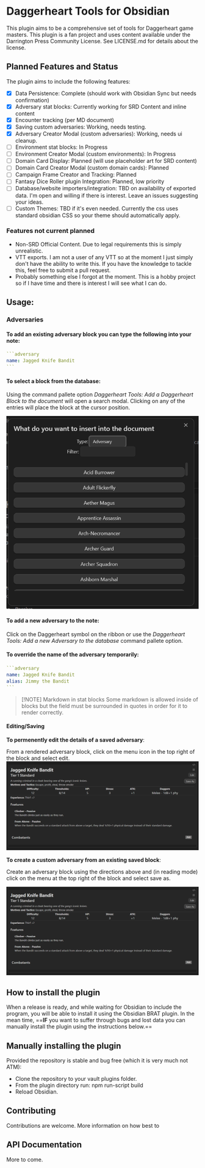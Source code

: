 # Daggerheart Tools for Obsidian

This plugin aims to be a comprehensive set of tools for Daggerheart game masters. This plugin is a fan project and uses content available under the Darrington Press Community License. See LICENSE.md for details about the license.
## Planned Features and Status

The plugin aims to include the following features:

- [x] Data Persistence: Complete (should work with Obsidian Sync but needs confirmation)
- [x] Adversary stat blocks: Currently working for SRD Content and inline content
- [x] Encounter tracking (per MD document)
- [x] Saving custom adversaries: Working, needs testing.
- [x] Adversary Creator Modal (custom adversaries): Working, needs ui cleanup.
- [ ] Environment stat blocks: In Progress
- [ ] Environment Creator Modal (custom environments): In Progress
- [ ] Domain Card Display: Planned (will use placeholder art for SRD content)
- [ ] Domain Card Creator Modal (custom domain cards): Planned
- [ ] Campaign Frame Creator and Tracking: Planned
- [ ] Fantasy Dice Roller plugin Integration: Planned, low priority
- [ ] Database/website importers/integration: TBD on availability of exported data. I'm open and willing if there is interest. Leave an issues suggesting your ideas.
- [ ] Custom Themes: TBD if it's even needed. Currently the css uses standard obsidian CSS so your theme should automatically apply.

### Features not current planned
- Non-SRD Official Content. Due to legal requirements this is simply unrealistic.
- VTT exports. I am not a user of any VTT so at the moment I just simply don't have the ability to write this. If you have the knowledge to tackle this, feel free to submit a pull request.
- Probably something else I forgot at the moment. This is a hobby project so if I have time and there is interest I will see what I can do.

## Usage:

### Adversaries

#### To add an existing adversary block you can type the following into your note:
````yaml
```adversary
name: Jagged Knife Bandit
```
````

#### To select a block from the database:
Using the command pallete option *Daggerheart Tools: Add a Daggerheart Block to the document* will open a search modal. Clicking on any of the entries will place the block at the cursor position.

![Search Function Example](/docs/images/search-function.png)

#### To add a new adversary to the note:
Click on the Daggerheart symbol on the ribbon or use the *Daggerheart Tools: Add a new Adversary to the database* command pallete option.

#### To override the name of the adversary temporarily:

````yaml
```adversary
name: Jagged Knife Bandit
alias: Jimmy the Bandit
```
````

> [!NOTE] Markdown in stat blocks
> Some markdown is allowed inside of blocks but the field must be surrounded in quotes in order for it to render correctly.


#### Editing/Saving
**To permenently edit the details of a saved adversary**:

From a rendered adversary block, click on the menu icon in the top right of the block and select edit.
![Screenshot of adversary menu](/docs/images/adversary-menu.png)

**To create a custom adversary from an existing saved block**:

Create an adversary block using the directions above and (in reading mode) click on the menu at the top right of the block and select save as.

![Screenshot of adversary menu](/docs/images/adversary-menu.png)


## How to install the plugin

When a release is ready, and while waiting for Obsidian to include the program, you will be able to install it using the Obsidian BRAT plugin. In the mean time, ==**IF** you want to suffer through bugs and lost data you can manually install the plugin using the instructions below.==

## Manually installing the plugin

Provided the repository is stable and bug free (which it is very much not ATM):

- Clone the repository to your vault plugins folder.
- From the plugin directory run: npm run-script build
- Reload Obsidian.

## Contributing

Contributions are welcome. More information on how best to 
## API Documentation

More to come.
